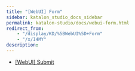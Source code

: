 ```yaml
---
title: "[WebUI] Form" 
sidebar: katalon_studio_docs_sidebar
permalink: katalon-studio/docs/webui-form.html 
redirect_from:
    - "/display/KD/%5BWebUI%5D+Form"
    - "/x/I4MY"
description: 
---
```

*   [\[WebUI\] Submit](/display/KD/%5BWebUI%5D+Submit)